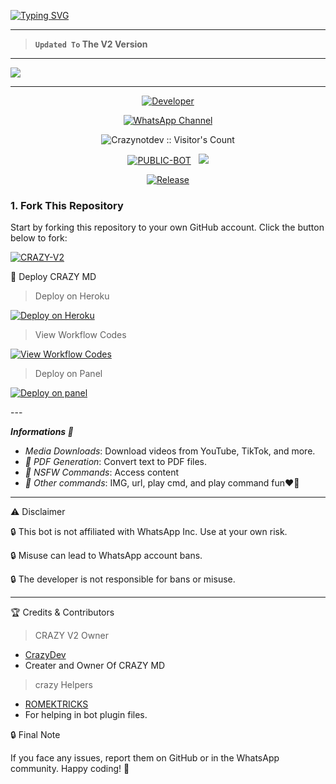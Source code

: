 <a href="https://git.io/typing-svg"><img src="https://readme-typing-svg.demolab.com?font=Black+Ops+One&size=100&pause=1000&color=ff0000&center=true&width=1000&height=200&lines=CRAZY-MD-V2" alt="Typing SVG" /></a>
  </p>
  
---  

> **`Updated To` The V2 Version**
--- 

<a><img src='https://files.catbox.moe/vtutse.jpg'/></a>

---

<p align="center">
  <a href="https://github.com/Crazynotdev"><img title="Developer" src="https://img.shields.io/badge/Author-Crazy%20Tech-FF7604.svg?style=big-square&logo=github" /></a>
</p>

<div align="center">
  
[![WhatsApp Channel](https://img.shields.io/badge/Join-WhatsApp%20Channel-FF00F8?style=big-square&logo=whatsapp)](https://whatsapp.com/channel/0029VbANsvkIiRp31CEW3C2C)
</div>

 <p align="center"><img src="https://profile-counter.glitch.me/{CRAZY-V2}/count.svg" alt="Crazynotdev :: Visitor's Count" old_src="https://profile-counter.glitch.me/{Crazynotdev}/count.svg" /></p>


<p align="center">
<a href="https://github.com/Crazynotdev/CRAZY_
  -MD-V2.0"><img title="PUBLIC-BOT" src="https://img.shields.io/static/v1?label=Language&message=English&style=square&color=darkpink"></a> &nbsp;
  <img src="https://komarev.com/ghpvc/?username=CRAZY-XMD&label=VIEWS&style=square&color=blue" />
</p>
</p> 

<p align="center">
  <a href="https://github.com/Crazynotdev/CRAZY-MD-V2.0"><img title="Release" src="https://img.shields.io/badge/Release-beta%20v3.0-cyan.svg?style=for-the-badge&logo=appveyor" /></a>
</p>


### 1. Fork This Repository

Start by forking this repository to your own GitHub account. Click the button below to fork:

  <a href="https://github.com/Crazynotdev/CRAZY-MD-V2.0/fork"><img title="CRAZY-V2" src="https://img.shields.io/badge/FORK-CRAZY V2-h?color=green&style=for-the-badge&logo=stackshare"></a>

  


🚀 Deploy CRAZY MD

> Deploy on Heroku



<p align="left">  
<a href='https://dashboard.heroku.com/new?template=https://github.com/DavidTechInc/CRAZY_MD-V2.0/tree/main' target="_blank"><img alt='Deploy on Heroku' src='https://img.shields.io/badge/Deploy%20on-Heroku-FF004D?style=for-the-badge&logo=heroku&logoColor=white'/></a>  
</p>



> View Workflow Codes



<p align="left">  
<a href="https://whatsapp.com/channel/0029VbANsvkIiRp31CEW3C2C" target="_blank"><img alt='View Workflow Codes' src='https://img.shields.io/badge/View-Workflow%20Codes-FF0076?style=for-the-badge&logo=githubactions&logoColor=white'/></a>  
</p>  

> Deploy on Panel

<p align="left">  
<a href="https://dash.skyultraplus.com/register?ref=wQmqsnco" target="_blank"><img alt='Deploy on panel' src='https://img.shields.io/badge/deploy%20on%20panel-FF0076?style=for-the-badge&logo=githubactions&logoColor=black'/></a>  
</p>  
---

***Informations 🌟***

- *Media Downloads*: Download videos from YouTube, TikTok, and more.
- *📄 PDF Generation*: Convert text to PDF files.
- *🔞 NSFW Commands*: Access content
- *💯 Other commands*: IMG, url, play cmd, and play command fun❤️💫
---


⚠️ Disclaimer

🔒 This bot is not affiliated with WhatsApp Inc. Use at your own risk.

🔒 Misuse can lead to WhatsApp account bans.

🔒 The developer is not responsible for bans or misuse.


---

🏆 Credits & Contributors
> CRAZY V2 Owner 
- [CrazyDev](https://github.com/XdTechPro)
- Creater and Owner Of CRAZY MD
> crazy  Helpers 
- [ROMEKTRICKS](https://github.com/DavidTechInc)
- For helping in bot plugin files.
  



🔒 Final Note

If you face any issues, report them on GitHub or in the WhatsApp community.
Happy coding! 🚀 
